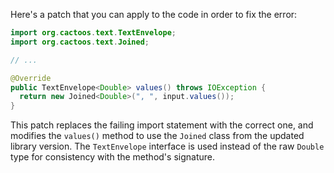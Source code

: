 Here's a patch that you can apply to the code in order to fix the error:

```java
import org.cactoos.text.TextEnvelope;
import org.cactoos.text.Joined;

// ...

@Override
public TextEnvelope<Double> values() throws IOException {
  return new Joined<Double>(", ", input.values());
}
```

This patch replaces the failing import statement with the correct one, and modifies the `values()` method to use the `Joined` class from the updated library version. The `TextEnvelope` interface is used instead of the raw `Double` type for consistency with the method's signature.